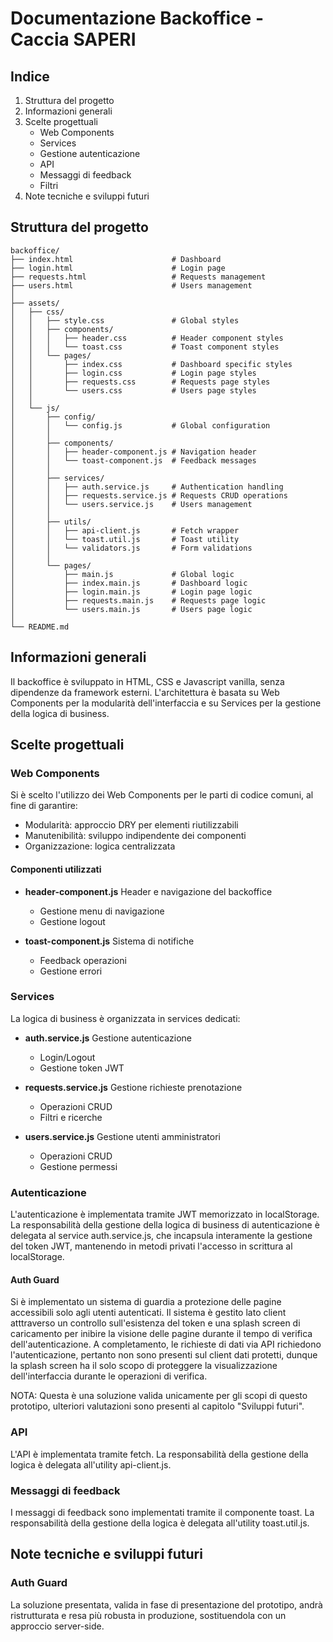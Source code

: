 # Documentazione Backoffice - Caccia SAPERI

## Indice

1. Struttura del progetto
2. Informazioni generali
3. Scelte progettuali
    - Web Components
    - Services
    - Gestione autenticazione
    - API
    - Messaggi di feedback
    - Filtri
4. Note tecniche e sviluppi futuri

## Struttura del progetto

```
backoffice/
├── index.html                      # Dashboard
├── login.html                      # Login page
├── requests.html                   # Requests management
├── users.html                      # Users management
│
├── assets/
│   ├── css/
│   │   ├── style.css               # Global styles
│   │   ├── components/
│   │   │   ├── header.css          # Header component styles
│   │   │   └── toast.css           # Toast component styles
│   │   └── pages/
│   │       ├── index.css           # Dashboard specific styles
│   │       ├── login.css           # Login page styles
│   │       ├── requests.css        # Requests page styles
│   │       └── users.css           # Users page styles
│   │
│   └── js/
│       ├── config/
│       │   └── config.js           # Global configuration
│       │
│       ├── components/
│       │   ├── header-component.js # Navigation header
│       │   └── toast-component.js  # Feedback messages
│       │
│       ├── services/
│       │   ├── auth.service.js     # Authentication handling
│       │   ├── requests.service.js # Requests CRUD operations
│       │   └── users.service.js    # Users management
│       │
│       ├── utils/
│       │   ├── api-client.js       # Fetch wrapper
│       │   └── toast.util.js       # Toast utility
│       │   └── validators.js       # Form validations
│       │
│       └── pages/
│           ├── main.js             # Global logic
│           ├── index.main.js       # Dashboard logic
│           ├── login.main.js       # Login page logic
│           ├── requests.main.js    # Requests page logic
│           └── users.main.js       # Users page logic
│
└── README.md  
```

## Informazioni generali

Il backoffice è sviluppato in HTML, CSS e Javascript vanilla, senza dipendenze da framework esterni.
L'architettura è basata su Web Components per la modularità dell'interfaccia e su Services per la gestione della logica di business.

## Scelte progettuali

### Web Components

Si è scelto l'utilizzo dei Web Components per le parti di codice comuni, al fine di garantire:
- Modularità: approccio DRY per elementi riutilizzabili
- Manutenibilità: sviluppo indipendente dei componenti
- Organizzazione: logica centralizzata

#### Componenti utilizzati

- **header-component.js**
  Header e navigazione del backoffice
  - Gestione menu di navigazione
  - Gestione logout

- **toast-component.js**
  Sistema di notifiche
  - Feedback operazioni
  - Gestione errori

### Services

La logica di business è organizzata in services dedicati:

- **auth.service.js**
  Gestione autenticazione
  - Login/Logout
  - Gestione token JWT
  
- **requests.service.js**
  Gestione richieste prenotazione
  - Operazioni CRUD
  - Filtri e ricerche
  
- **users.service.js**
  Gestione utenti amministratori
  - Operazioni CRUD
  - Gestione permessi

### Autenticazione

L'autenticazione è implementata tramite JWT memorizzato in localStorage.
La responsabilità della gestione della logica di business di autenticazione è delegata al service auth.service.js, che incapsula interamente la gestione del token JWT, mantenendo in metodi privati l'accesso in scrittura al localStorage.

#### Auth Guard
Si è implementato un sistema di guardia a protezione delle pagine accessibili solo agli utenti autenticati. Il sistema è gestito lato client atttraverso un controllo sull'esistenza del token e una splash screen di caricamento per inibire la visione delle pagine durante il tempo di verifica dell'autenticazione.
A completamento, le richieste di dati via API richiedono l'autenticazione, pertanto non sono presenti sul client dati protetti, dunque la splash screen ha il solo scopo di proteggere la visualizzazione dell'interfaccia durante le operazioni di verifica.

NOTA: Questa è una soluzione valida unicamente per gli scopi di questo prototipo, ulteriori valutazioni sono presenti al capitolo "Sviluppi futuri".

### API

L'API è implementata tramite fetch.
La responsabilità della gestione della logica è delegata all'utility api-client.js.

### Messaggi di feedback

I messaggi di feedback sono implementati tramite il componente toast.
La responsabilità della gestione della logica è delegata all'utility toast.util.js.

## Note tecniche e sviluppi futuri

### Auth Guard
La soluzione presentata, valida in fase di presentazione del prototipo, andrà ristrutturata e resa più robusta in produzione, sostituendola con un approccio server-side.
